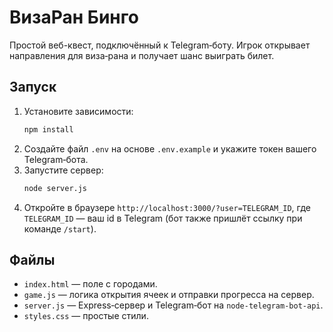 # ВизаРан Бинго

Простой веб-квест, подключённый к Telegram‑боту. Игрок открывает направления для виза‑рана и получает шанс выиграть билет.

## Запуск

1. Установите зависимости:
   ```bash
   npm install
   ```
2. Создайте файл `.env` на основе `.env.example` и укажите токен вашего Telegram‑бота.
3. Запустите сервер:
   ```bash
   node server.js
   ```
4. Откройте в браузере `http://localhost:3000/?user=TELEGRAM_ID`, где `TELEGRAM_ID` — ваш id в Telegram (бот также пришлёт ссылку при команде `/start`).

## Файлы
* `index.html` — поле с городами.
* `game.js` — логика открытия ячеек и отправки прогресса на сервер.
* `server.js` — Express‑сервер и Telegram‑бот на `node-telegram-bot-api`.
* `styles.css` — простые стили.
